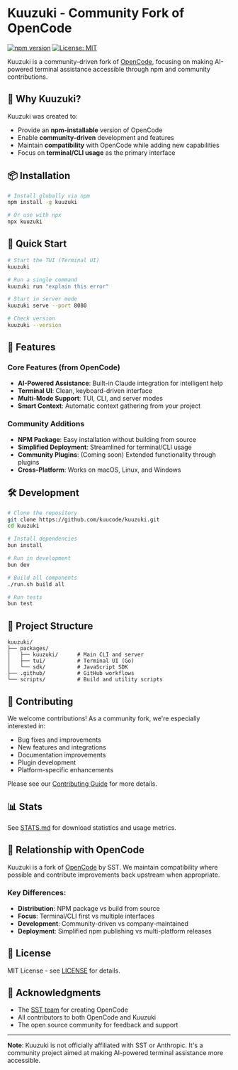 # Kuuzuki - Community Fork of OpenCode

[![npm version](https://badge.fury.io/js/kuuzuki.svg)](https://www.npmjs.com/package/kuuzuki)
[![License: MIT](https://img.shields.io/badge/License-MIT-yellow.svg)](https://opensource.org/licenses/MIT)

Kuuzuki is a community-driven fork of [OpenCode](https://github.com/sst/opencode), focusing on making AI-powered terminal assistance accessible through npm and community contributions.

## 🌟 Why Kuuzuki?

Kuuzuki was created to:
- Provide an **npm-installable** version of OpenCode
- Enable **community-driven** development and features
- Maintain **compatibility** with OpenCode while adding new capabilities
- Focus on **terminal/CLI usage** as the primary interface

## 📦 Installation

```bash
# Install globally via npm
npm install -g kuuzuki

# Or use with npx
npx kuuzuki
```

## 🚀 Quick Start

```bash
# Start the TUI (Terminal UI)
kuuzuki

# Run a single command
kuuzuki run "explain this error"

# Start in server mode
kuuzuki serve --port 8080

# Check version
kuuzuki --version
```

## 🎯 Features

### Core Features (from OpenCode)
- **AI-Powered Assistance**: Built-in Claude integration for intelligent help
- **Terminal UI**: Clean, keyboard-driven interface
- **Multi-Mode Support**: TUI, CLI, and server modes
- **Smart Context**: Automatic context gathering from your project

### Community Additions
- **NPM Package**: Easy installation without building from source
- **Simplified Deployment**: Streamlined for terminal/CLI usage
- **Community Plugins**: (Coming soon) Extended functionality through plugins
- **Cross-Platform**: Works on macOS, Linux, and Windows

## 🛠️ Development

```bash
# Clone the repository
git clone https://github.com/kuucode/kuuzuki.git
cd kuuzuki

# Install dependencies
bun install

# Run in development
bun dev

# Build all components
./run.sh build all

# Run tests
bun test
```

## 📁 Project Structure

```
kuuzuki/
├── packages/
│   ├── kuuzuki/      # Main CLI and server
│   ├── tui/          # Terminal UI (Go)
│   └── sdk/          # JavaScript SDK
├── .github/          # GitHub workflows
└── scripts/          # Build and utility scripts
```

## 🤝 Contributing

We welcome contributions! As a community fork, we're especially interested in:

- Bug fixes and improvements
- New features and integrations
- Documentation improvements
- Plugin development
- Platform-specific enhancements

Please see our [Contributing Guide](CONTRIBUTING.md) for more details.

## 📊 Stats

See [STATS.md](STATS.md) for download statistics and usage metrics.

## 🔗 Relationship with OpenCode

Kuuzuki is a fork of [OpenCode](https://github.com/sst/opencode) by SST. We maintain compatibility where possible and contribute improvements back upstream when appropriate.

### Key Differences:
- **Distribution**: NPM package vs build from source
- **Focus**: Terminal/CLI first vs multiple interfaces
- **Development**: Community-driven vs company-maintained
- **Deployment**: Simplified npm publishing vs multi-platform releases

## 📄 License

MIT License - see [LICENSE](LICENSE) for details.

## 🙏 Acknowledgments

- The [SST team](https://sst.dev) for creating OpenCode
- All contributors to both OpenCode and Kuuzuki
- The open source community for feedback and support

---

**Note**: Kuuzuki is not officially affiliated with SST or Anthropic. It's a community project aimed at making AI-powered terminal assistance more accessible.